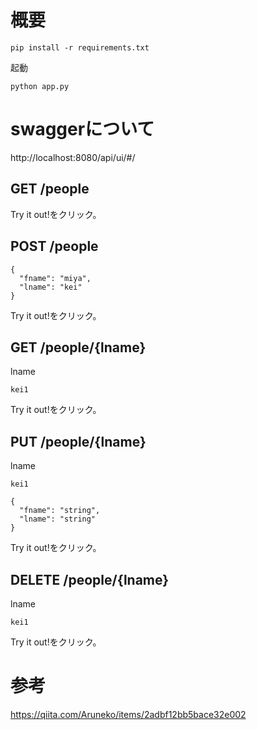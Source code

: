 
# 概要


```
pip install -r requirements.txt
```

起動    

```
python app.py
```


# swaggerについて


http://localhost:8080/api/ui/#/


## GET /people

Try it out!をクリック。    

## POST /people


```
{
  "fname": "miya",
  "lname": "kei"
}
```

Try it out!をクリック。    

## GET /people/{lname}

lname    

```
kei1
```

Try it out!をクリック。    


## PUT /people/{lname}

lname    

```
kei1
```

```
{
  "fname": "string",
  "lname": "string"
}
```

Try it out!をクリック。    


## DELETE /people/{lname}


lname    

```
kei1
```

Try it out!をクリック。    




# 参考

https://qiita.com/Aruneko/items/2adbf12bb5bace32e002
